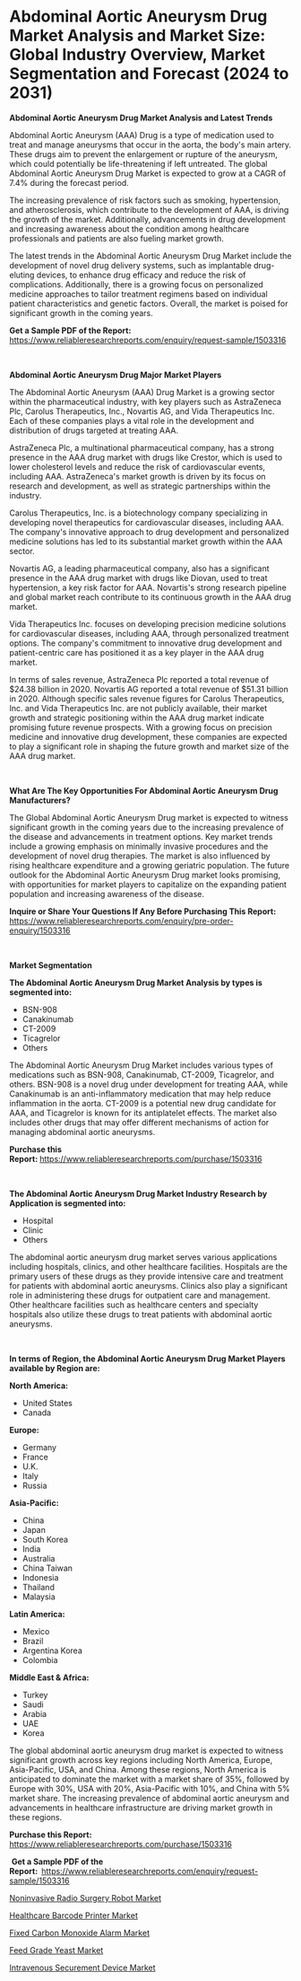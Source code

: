 <p><h1>Abdominal Aortic Aneurysm Drug Market Analysis and Market Size: Global Industry Overview, Market Segmentation and Forecast (2024 to 2031)</h1></p><p><strong>Abdominal Aortic Aneurysm Drug Market Analysis and Latest Trends</strong></p>
<p><p>Abdominal Aortic Aneurysm (AAA) Drug is a type of medication used to treat and manage aneurysms that occur in the aorta, the body's main artery. These drugs aim to prevent the enlargement or rupture of the aneurysm, which could potentially be life-threatening if left untreated. The global Abdominal Aortic Aneurysm Drug Market is expected to grow at a CAGR of 7.4% during the forecast period. </p><p>The increasing prevalence of risk factors such as smoking, hypertension, and atherosclerosis, which contribute to the development of AAA, is driving the growth of the market. Additionally, advancements in drug development and increasing awareness about the condition among healthcare professionals and patients are also fueling market growth.</p><p>The latest trends in the Abdominal Aortic Aneurysm Drug Market include the development of novel drug delivery systems, such as implantable drug-eluting devices, to enhance drug efficacy and reduce the risk of complications. Additionally, there is a growing focus on personalized medicine approaches to tailor treatment regimens based on individual patient characteristics and genetic factors. Overall, the market is poised for significant growth in the coming years.</p></p>
<p><strong>Get a Sample PDF of the Report:&nbsp;</strong> <a href="https://www.reliableresearchreports.com/enquiry/request-sample/1503316">https://www.reliableresearchreports.com/enquiry/request-sample/1503316</a></p>
<p>&nbsp;</p>
<p><strong>Abdominal Aortic Aneurysm Drug Major Market Players</strong></p>
<p><p>The Abdominal Aortic Aneurysm (AAA) Drug Market is a growing sector within the pharmaceutical industry, with key players such as AstraZeneca Plc, Carolus Therapeutics, Inc., Novartis AG, and Vida Therapeutics Inc. Each of these companies plays a vital role in the development and distribution of drugs targeted at treating AAA.</p><p>AstraZeneca Plc, a multinational pharmaceutical company, has a strong presence in the AAA drug market with drugs like Crestor, which is used to lower cholesterol levels and reduce the risk of cardiovascular events, including AAA. AstraZeneca's market growth is driven by its focus on research and development, as well as strategic partnerships within the industry.</p><p>Carolus Therapeutics, Inc. is a biotechnology company specializing in developing novel therapeutics for cardiovascular diseases, including AAA. The company's innovative approach to drug development and personalized medicine solutions has led to its substantial market growth within the AAA sector.</p><p>Novartis AG, a leading pharmaceutical company, also has a significant presence in the AAA drug market with drugs like Diovan, used to treat hypertension, a key risk factor for AAA. Novartis's strong research pipeline and global market reach contribute to its continuous growth in the AAA drug market.</p><p>Vida Therapeutics Inc. focuses on developing precision medicine solutions for cardiovascular diseases, including AAA, through personalized treatment options. The company's commitment to innovative drug development and patient-centric care has positioned it as a key player in the AAA drug market.</p><p>In terms of sales revenue, AstraZeneca Plc reported a total revenue of $24.38 billion in 2020. Novartis AG reported a total revenue of $51.31 billion in 2020. Although specific sales revenue figures for Carolus Therapeutics, Inc. and Vida Therapeutics Inc. are not publicly available, their market growth and strategic positioning within the AAA drug market indicate promising future revenue prospects. With a growing focus on precision medicine and innovative drug development, these companies are expected to play a significant role in shaping the future growth and market size of the AAA drug market.</p></p>
<p>&nbsp;</p>
<p><strong>What Are The Key Opportunities For Abdominal Aortic Aneurysm Drug Manufacturers?</strong></p>
<p><p>The Global Abdominal Aortic Aneurysm Drug market is expected to witness significant growth in the coming years due to the increasing prevalence of the disease and advancements in treatment options. Key market trends include a growing emphasis on minimally invasive procedures and the development of novel drug therapies. The market is also influenced by rising healthcare expenditure and a growing geriatric population. The future outlook for the Abdominal Aortic Aneurysm Drug market looks promising, with opportunities for market players to capitalize on the expanding patient population and increasing awareness of the disease.</p></p>
<p><strong>Inquire or Share Your Questions If Any Before Purchasing This Report:</strong> <a href="https://www.reliableresearchreports.com/enquiry/pre-order-enquiry/1503316">https://www.reliableresearchreports.com/enquiry/pre-order-enquiry/1503316</a></p>
<p>&nbsp;</p>
<p><strong>Market Segmentation</strong></p>
<p><strong>The Abdominal Aortic Aneurysm Drug Market Analysis by types is segmented into:</strong></p>
<p><ul><li>BSN-908</li><li>Canakinumab</li><li>CT-2009</li><li>Ticagrelor</li><li>Others</li></ul></p>
<p><p>The Abdominal Aortic Aneurysm Drug Market includes various types of medications such as BSN-908, Canakinumab, CT-2009, Ticagrelor, and others. BSN-908 is a novel drug under development for treating AAA, while Canakinumab is an anti-inflammatory medication that may help reduce inflammation in the aorta. CT-2009 is a potential new drug candidate for AAA, and Ticagrelor is known for its antiplatelet effects. The market also includes other drugs that may offer different mechanisms of action for managing abdominal aortic aneurysms.</p></p>
<p><strong>Purchase this Report:&nbsp;</strong><a href="https://www.reliableresearchreports.com/purchase/1503316">https://www.reliableresearchreports.com/purchase/1503316</a></p>
<p>&nbsp;</p>
<p><strong>The Abdominal Aortic Aneurysm Drug Market Industry Research by Application is segmented into:</strong></p>
<p><ul><li>Hospital</li><li>Clinic</li><li>Others</li></ul></p>
<p><p>The abdominal aortic aneurysm drug market serves various applications including hospitals, clinics, and other healthcare facilities. Hospitals are the primary users of these drugs as they provide intensive care and treatment for patients with abdominal aortic aneurysms. Clinics also play a significant role in administering these drugs for outpatient care and management. Other healthcare facilities such as healthcare centers and specialty hospitals also utilize these drugs to treat patients with abdominal aortic aneurysms.</p></p>
<p>&nbsp;</p>
<p><strong>In terms of Region, the Abdominal Aortic Aneurysm Drug Market Players available by Region are:</strong></p>
<p>
    <p> <strong> North America: </strong>
        <ul>
            <li>United States</li>
            <li>Canada</li>
        </ul>
        </p> 
    <p> <strong> Europe: </strong>
        <ul>
            <li>Germany</li>
            <li>France</li>
            <li>U.K.</li>
            <li>Italy</li>
            <li>Russia</li>
        </ul>
        </p> 
    <p> <strong> Asia-Pacific: </strong>
        <ul>
            <li>China</li>
            <li>Japan</li>
            <li>South Korea</li>
            <li>India</li>
            <li>Australia</li>
            <li>China Taiwan</li>
            <li>Indonesia</li>
            <li>Thailand</li>
            <li>Malaysia</li>
        </ul>
        </p> 
    <p> <strong> Latin America: </strong>
        <ul>
            <li>Mexico</li>
            <li>Brazil</li>
            <li>Argentina Korea</li>
            <li>Colombia</li>
        </ul>
        </p> 
    <p> <strong> Middle East & Africa: </strong>
        <ul>
            <li>Turkey</li>
            <li>Saudi</li>
            <li>Arabia</li>
            <li>UAE</li>
            <li>Korea</li>
        </ul>
    </p>
    </p>
<p><p>The global abdominal aortic aneurysm drug market is expected to witness significant growth across key regions including North America, Europe, Asia-Pacific, USA, and China. Among these regions, North America is anticipated to dominate the market with a market share of 35%, followed by Europe with 30%, USA with 20%, Asia-Pacific with 10%, and China with 5% market share. The increasing prevalence of abdominal aortic aneurysm and advancements in healthcare infrastructure are driving market growth in these regions.</p></p>
<p><strong>Purchase this Report: </strong><a href="https://www.reliableresearchreports.com/purchase/1503316">https://www.reliableresearchreports.com/purchase/1503316</a></p>
<p>&nbsp;<strong>Get a Sample PDF of the Report:&nbsp;&nbsp;</strong><a href="https://www.reliableresearchreports.com/enquiry/request-sample/1503316">https://www.reliableresearchreports.com/enquiry/request-sample/1503316</a></p>
<p><strong></strong></p>
<p><p><a href="https://medium.com/@kyliemorgan1913/noninvasive-radio-surgery-robot-market-comprehensive-assessment-by-type-application-and-6d9c63c6a6f3">Noninvasive Radio Surgery Robot Market</a></p><p><a href="https://medium.com/@kejsioni/healthcare-barcode-printer-market-size-market-outlook-and-market-forecast-2024-to-2031-711973797472">Healthcare Barcode Printer Market</a></p><p><a href="https://github.com/tamvrosiya/Market-Research-Report-List-2/blob/main/fixed-carbon-monoxide-alarm-market.md">Fixed Carbon Monoxide Alarm Market</a></p><p><a href="https://github.com/pizolina/Market-Research-Report-List-3/blob/main/feed-grade-yeast-market.md">Feed Grade Yeast Market</a></p><p><a href="https://medium.com/@kyliemorgan1913/intravenous-securement-device-market-competitive-analysis-market-trends-and-forecast-to-2031-bc113a2ea208">Intravenous Securement Device Market</a></p></p>
